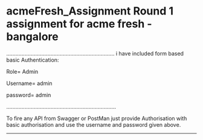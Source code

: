 # acmeFresh_Assignment Round 1 assignment for acme fresh - bangalore 
.......................................................................
i have included form based basic Authentication:

Role= Admin

Username= admin

password= admin


........................................................................

To fire any API from Swagger or PostMan just provide Authorisation with basic authorisation and use the username and password given above.

------------------------------------------------------------------------------------------------------------------------------------------


